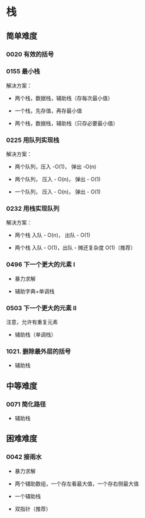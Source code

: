 # 栈

## 简单难度

### 0020 有效的括号

### 0155 最小栈

解决方案：

* 两个栈，数据栈，辅助栈（存每次最小值）

* 一个栈，先存值，再存最小值

* 两个栈，数据栈，辅助栈（只存必要最小值）

### 0225 用队列实现栈

解决方案：

* 两个队列，压入 -O(1)， 弹出 -O(n)

* 两个队列， 压入 - O(n)， 弹出 - O(1)

* 一个队列， 压入 - O(n)， 弹出 - O(1)
  
### 0232 用栈实现队列

解决方案：

* 两个栈  入队 - O(n)， 出队 - O(1)

* 两个栈  入队 - O(1)，出队 - 摊还复杂度 O(1)（推荐）

### 0496 下一个更大的元素 I

* 暴力求解

* 辅助字典+单调栈

### 0503 下一个更大的元素 II

注意，允许有重复元素

* 辅助栈（单调栈）
 
### 1021. 删除最外层的括号

* 辅助栈


## 中等难度

### 0071 简化路径

* 辅助栈


## 困难难度

### 0042 接雨水

* 暴力求解

* 两个辅助数组，一个存左看最大值，一个存右侧最大值

* 一个辅助栈

* 双指针（推荐）

